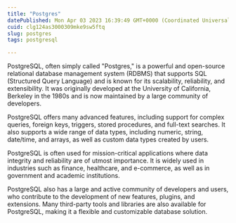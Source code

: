 ```yaml
---
title: "Postgres"
datePublished: Mon Apr 03 2023 16:39:49 GMT+0000 (Coordinated Universal Time)
cuid: clg124as3000309mke9sw5ftq
slug: postgres
tags: postgresql

---
```


PostgreSQL, often simply called "Postgres," is a powerful and open-source relational database management system (RDBMS) that supports SQL (Structured Query Language) and is known for its scalability, reliability, and extensibility. It was originally developed at the University of California, Berkeley in the 1980s and is now maintained by a large community of developers.

PostgreSQL offers many advanced features, including support for complex queries, foreign keys, triggers, stored procedures, and full-text searches. It also supports a wide range of data types, including numeric, string, date/time, and arrays, as well as custom data types created by users.

PostgreSQL is often used for mission-critical applications where data integrity and reliability are of utmost importance. It is widely used in industries such as finance, healthcare, and e-commerce, as well as in government and academic institutions.

PostgreSQL also has a large and active community of developers and users, who contribute to the development of new features, plugins, and extensions. Many third-party tools and libraries are also available for PostgreSQL, making it a flexible and customizable database solution.